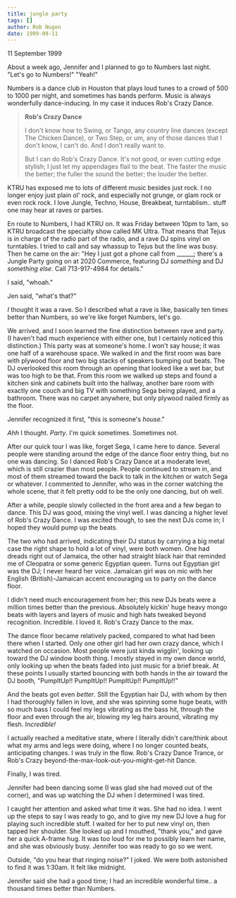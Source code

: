 ```yaml
---
title: jungle party
tags: []
author: Rob Nugen
date: 1999-09-11
---
```


<p class=date>11 September 1999</p>

<p>About a week ago, Jennifer and I planned to go to Numbers last night.  "Let's go to Numbers!"  "Yeah!"

<p>Numbers is a dance club in Houston that plays loud tunes to a crowd of 500 to 1000 per night, and sometimes has bands perform.  Music is always wonderfully dance-inducing.  In my case it induces Rob's Crazy Dance.

<blockquote><p><b>Rob's Crazy Dance</b>

<p>I don't know how to Swing, or Tango, any country line dances (except The Chicken Dance), or Two Step, or um, any of those dances that I don't know, I can't do.  And I don't really want to.

<p>But I can do Rob's Crazy Dance.  It's not good, or even cutting edge stylish; I just let my appendages flail to the beat.  The faster the music the better; the fuller the sound the better; the louder the better.

</blockquote>

<p>KTRU has exposed me to lots of different music besides just rock.  I no longer enjoy just plain ol' rock, and especially not grunge, or glam rock or even rock rock.  I love Jungle, Techno, House, Breakbeat, turntablism.. stuff one may hear at raves or parties.

<p>En route to Numbers, I had KTRU on.  It was Friday between 10pm to 1am, so KTRU broadcast the specialty show called MK Ultra.  That means that Tejus is in charge of the radio part of the radio, and a rave DJ spins vinyl on turntables.  I tried to call and say whassup to Tejus but the line was busy.  Then he came on the air:  "Hey I just got a phone call from ______; there's a Jungle Party going on at 2020 Commerce, featuring DJ <em>something</em> and DJ <em>something else</em>.  Call 713-917-4984 for details."

<p>I said, "whoah."

<p>Jen said, "what's that?"

<p><em>I</em> thought it was a rave. So I described what a rave is like, basically ten times better than Numbers, so we're like forget Numbers, let's go.

<p>We arrived, and I soon learned the fine distinction between rave and party.  (I haven't had much experience with either one, but I certainly noticed this distinction.)  This party was at someone's home.  I won't say house; it was one half of a warehouse space.  We walked in and the first room was bare with plywood floor and two big stacks of speakers bumping out beats.  The DJ overlooked this room through an opening that looked like a wet bar, but was too high to be that.  From this room we walked up steps and found a kitchen sink and cabinets built into the hallway, another bare room with exactly one couch and big TV with something Sega being played, and a bathroom.  There was no carpet anywhere, but only plywood nailed firmly as the floor.

<p>Jennifer recognized it first, "this is someone's <em>house</em>."

<p><em>Ahh</em> I thought.  <em>Party</em>.  I'm quick sometimes.  Sometimes not.

<p>After our quick tour I was like, forget Sega, I came here to dance.  Several people were standing around the edge of the dance floor entry thing, but no one was dancing.  So I danced Rob's Crazy Dance at a moderate level, which is still crazier than most people.  People continued to stream in, and most of them streamed toward the back to talk in the kitchen or watch Sega or whatever.  I commented to Jennifer, who was in the corner watching the whole scene, that it felt pretty odd to be the only one dancing, but oh well.

<p>After a while, people slowly collected in the front area and a few began to dance.  This DJ was good, mixing the vinyl well.  I was dancing a higher level of Rob's Crazy Dance. I was excited though, to see the next DJs come in; I hoped they would pump up the beats.

<p>The two who had arrived, indicating their DJ status by carrying a big metal case the right shape to hold a lot of vinyl, were both women.  One had dreads right out of Jamaica, the other had straight black hair that reminded me of Cleopatra or some generic Egyptian queen.  Turns out Egyptian girl was the DJ; I never heard her voice.  Jamaican girl was on mic with her English (British)-Jamaican accent encouraging us to party on the dance floor.

<p>I didn't need much encouragement from her; this new DJs beats were a million times better than the previous.  Absolutely kickin' huge heavy mongo beats with layers and layers of music and high hats tweaked beyond recognition. Incredible. I loved it. Rob's Crazy Dance to the max.

<p>The dance floor became relatively packed, compared to what had been there when I started.  Only one other girl had her own crazy dance, which I watched on occasion.  Most people were just kinda wigglin', looking up toward the DJ window booth thing.  I mostly stayed in my own dance world, only looking up when the beats faded into just music for a brief break.  At these points I usually started bouncing with both hands in the air toward the DJ booth, "PumpItUp!! PumpItUp!! PumpItUp!! PumpItUp!!"

<p>And the beats got even <em>better</em>.  Still the Egyptian hair DJ, with whom by then I had thoroughly fallen in love, and she was spinning some huge beats, with so much bass I could feel my legs vibrating as the bass hit, through the floor and even through the air, blowing my leg hairs around, vibrating my flesh. In<em>credible!</em>

<p>I actually reached a meditative state, where I literally didn't care/think about what my arms and legs were doing, where I no longer counted beats, anticipating changes.  I was truly in the flow. Rob's Crazy Dance Trance, or Rob's Crazy beyond-the-max-look-out-you-might-get-hit Dance.

<p>Finally, I was tired.

<p>Jennifer had been dancing some (I was glad she had moved out of the corner), and was up watching the DJ when I determined I was tired.

<p>I caught her attention and asked what time it was.  She had no idea.  I went up the steps to say I was ready to go, and to give my new DJ love a hug for playing such incredible stuff.  I waited for her to put new vinyl on, then tapped her shoulder.  She looked up and I mouthed, "thank you," and gave her a quick A-frame hug.  It was too loud for me to possibly learn her name, and she was obviously busy.  Jennifer too was ready to go so we went.

<p>Outside, "do you hear that ringing noise?" I joked.  We were both astonished to find it was 1:30am.  It felt like midnight.

<p>Jennifer said she had a good time; I had an incredible wonderful time.. a thousand times better than Numbers.
